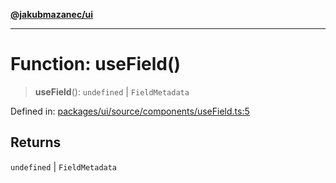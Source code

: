 [**@jakubmazanec/ui**](../README.md)

---

# Function: useField()

> **useField**(): `undefined` \| `FieldMetadata`

Defined in:
[packages/ui/source/components/useField.ts:5](https://github.com/jakubmazanec/tools/blob/40ba1fb8bbde716fbe797d7886fffe14521e098a/packages/ui/source/components/useField.ts#L5)

## Returns

`undefined` \| `FieldMetadata`
